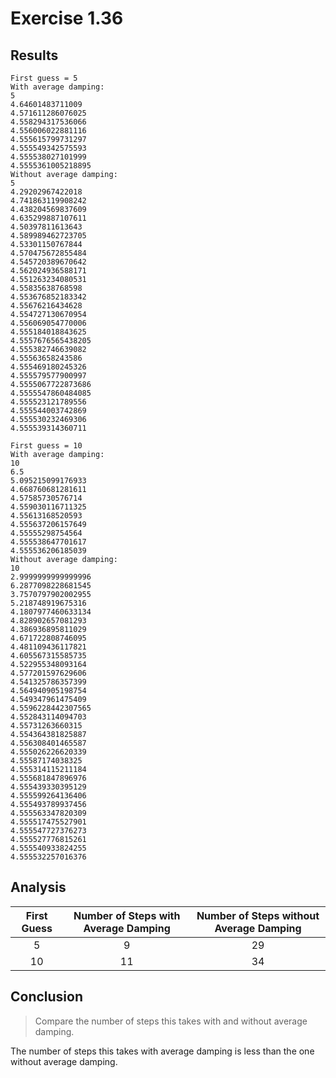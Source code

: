 # Exercise 1.36

## Results

```
First guess = 5
With average damping:
5
4.64601483711009
4.571611286076025
4.558294317536066
4.556006022881116
4.555615799731297
4.555549342575593
4.555538027101999
4.5555361005218895
Without average damping:
5
4.29202967422018
4.741863119908242
4.438204569837609
4.635299887107611
4.50397811613643
4.589989462723705
4.53301150767844
4.570475672855484
4.545720389670642
4.562024936588171
4.551263234080531
4.55835638768598
4.553676852183342
4.55676216434628
4.554727130670954
4.556069054770006
4.555184018843625
4.5557676565438205
4.555382746639082
4.55563658243586
4.555469180245326
4.555579577900997
4.5555067722873686
4.5555547860484085
4.555523121789556
4.555544003742869
4.555530232469306
4.555539314360711
```

```
First guess = 10
With average damping:
10
6.5
5.095215099176933
4.668760681281611
4.57585730576714
4.559030116711325
4.55613168520593
4.555637206157649
4.55555298754564
4.555538647701617
4.555536206185039
Without average damping:
10
2.9999999999999996
6.2877098228681545
3.7570797902002955
5.218748919675316
4.1807977460633134
4.828902657081293
4.386936895811029
4.671722808746095
4.481109436117821
4.605567315585735
4.522955348093164
4.577201597629606
4.541325786357399
4.564940905198754
4.549347961475409
4.5596228442307565
4.552843114094703
4.55731263660315
4.554364381825887
4.556308401465587
4.555026226620339
4.55587174038325
4.555314115211184
4.555681847896976
4.555439330395129
4.555599264136406
4.555493789937456
4.555563347820309
4.555517475527901
4.555547727376273
4.555527776815261
4.555540933824255
4.555532257016376
```

## Analysis

| First Guess | Number of Steps with Average Damping | Number of Steps without Average Damping |
| :---------: | :----------------------------------: | :-------------------------------------: |
|      5      |                  9                   |                   29                    |
|     10      |                  11                  |                   34                    |

## Conclusion

> Compare the number of steps this takes with and without average damping.

The number of steps this takes with average damping is less than the one without average damping.
